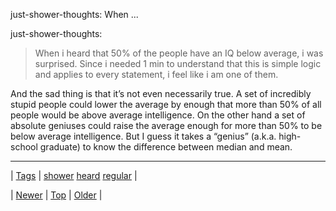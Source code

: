 <!--
title: just-shower-thoughts
date: 2020-06-28T15:27:00.148Z
tags: shower, heard, regular
-->


just-shower-thoughts: When ...

<p>just-shower-thoughts:</p>

<blockquote><p>When i heard that 50% of the people have an IQ below average, i was surprised. Since i needed 1 min to understand that this is simple logic and applies to every statement, i feel like i am one of them.</p></blockquote>

<p>And the sad thing is that it&rsquo;s not even necessarily true. A set of incredibly stupid people could lower the average by enough that more than 50% of all people would be above average intelligence. On the other hand a set of absolute geniuses could raise the average enough for more than 50% to be below average intelligence. But I guess it takes a &ldquo;genius&rdquo; (a.k.a. high-school graduate) to know the difference between median and mean.</p>

<!--BOTTOM-POST-NAVIGATION-->
---

| [Tags](tags.md) | [shower](tag-shower.md) [heard](tag-heard.md) [regular](tag-regular.md) |

| [Newer](155757454918.md) | [Top](index.md) | [Older](155850503453.md) |